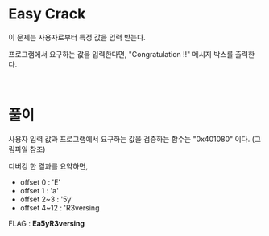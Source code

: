 # Easy Crack
이 문제는 사용자로부터 특정 값을 입력 받는다. 

프로그램에서 요구하는 값을 입력한다면, "Congratulation !!" 메시지 박스를 출력한다.

&nbsp;
# 풀이

사용자 입력 값과 프로그램에서 요구하는 값을 검증하는 함수는 "0x401080" 이다. (그림파일 참조)

디버깅 한 결과를 요약하면,
	
* offset 0 : 'E'
* offset 1 : 'a'
* offset 2~3 : '5y'
* offset 4~12 : 'R3versing
	
FLAG : **Ea5yR3versing** 